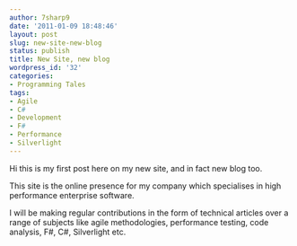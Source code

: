 ```yaml
---
author: 7sharp9
date: '2011-01-09 18:48:46'
layout: post
slug: new-site-new-blog
status: publish
title: New Site, new blog
wordpress_id: '32'
categories:
- Programming Tales
tags:
- Agile
- C#
- Development
- F#
- Performance
- Silverlight
---
```


Hi this is my first post here on my new site, and in fact new blog too.

This site is the online presence for my company which specialises in high
performance enterprise software.

I will be making regular contributions in the form of technical articles over
a range of subjects like agile methodologies, performance testing, code
analysis, F#, C#, Silverlight etc.

